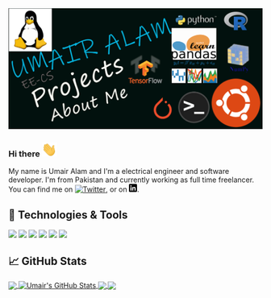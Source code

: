 <img src="https://raw.githubusercontent.com/umair-alam/umair-alam/master/umairalam.png" alt="Umair Alam">

### Hi there <img src="https://raw.githubusercontent.com/umair-alam/umair-alam/master/wave.gif" width="30px">

My name is Umair Alam and I'm a electrical engineer and software developer. I'm from Pakistan and currently working as full time freelancer. You can find me on [![Twitter][1.2]][1],  or on [![LinkedIn][3.2]][3].

## 🔧 Technologies & Tools
![](https://img.shields.io/badge/OS-Linux-informational?style=flat&logo=linux&logoColor=white&color=2bbc8a)
![](https://img.shields.io/badge/Code-Python-informational?style=flat&logo=python&logoColor=white&color=2bbc8a)
![](https://img.shields.io/badge/Code-JavaScript-informational?style=flat&logo=javascript&logoColor=white&color=2bbc8a)
![](https://img.shields.io/badge/Shell-Bash-informational?style=flat&logo=gnu-bash&logoColor=white&color=2bbc8a)
![](https://img.shields.io/badge/Tools-Docker-informational?style=flat&logo=docker&logoColor=white&color=2bbc8a)
![](https://img.shields.io/badge/Tools-Kubernetes-informational?style=flat&logo=kubernetes&logoColor=white&color=2bbc8a)


<!-- links to social media icons -->

<!-- icons with padding -->

[1.1]: http://i.imgur.com/tXSoThF.png (twitter icon with padding)
[2.1]: http://i.imgur.com/0o48UoR.png (github icon with padding)

<!-- icons without padding -->

[1.2]: http://i.imgur.com/wWzX9uB.png (twitter icon without padding)
[2.2]: http://i.imgur.com/9I6NRUm.png (github icon without padding)
[3.2]: https://raw.githubusercontent.com/umair-alam/umair-alam/master/linkedin-3-16.png (LinkedIn icon without padding)


<!-- links to your social media accounts -->

[1]: https://twitter.com/umairalam_real
[2]: https://github.com/umair-alam
[3]: https://www.linkedin.com/in/umair-alam-ee/


<!-- Resources -->
<!-- Icons: https://simpleicons.org/ -->
<!-- GitHub Stats: https://github.com/anuraghazra/github-readme-stats -->
<!-- Emojis: https://emojipedia.org/emoji/ -->
<!-- HTML Emojis: https://www.fileformat.info/index.htm -->
<!-- Shields: https://shields.io/ -->
<!-- Awesome GitHub Profile README: https://github.com/abhisheknaiidu/awesome-github-profile-readme -->

<!--
- 🔭 I’m currently working on AI Edge Applications and IoT.  
- 🌱 I’m currently learning Edge Computing
- 👯 I’m looking to collaborate on any edge computing applications or webapps.
- 🤔 I’m looking for help with networking.
- ⚡ Fun fact: Brain chip is a real thing.
-->
## &#x1f4c8; GitHub Stats

<a href="https://github.com/umair-alam/umair-alam">
  <img align="center" src="https://github-readme-stats.vercel.app/api/top-langs/?username=umair-alam&hide=shell,css&title_color=ffffff&text_color=c9cacc&icon_color=2bbc8a&bg_color=1d1f21" />
</a>
<a href="https://github.com/umair-alam/umair-alam">
  <img align="center" src="https://github-readme-stats.vercel.app/api?username=umair-alam&show_icons=true&line_height=27&count_private=true&title_color=ffffff&text_color=c9cacc&icon_color=2bbc8a&bg_color=1d1f21" alt="Umair's GitHub Stats" />
</a>
<a href="https://github.com/umair-alam/computer_pointer_controller">
  <img align="center" src="https://github-readme-stats.vercel.app/api/pin/?username=umair-alam&repo=computer_pointer_controller&title_color=ffffff&text_color=c9cacc&icon_color=2bbc8a&bg_color=1d1f21" />
</a>

<a href="https://github.com/umair-alam/smart_queuing_system">
  <img align="center" src="https://github-readme-stats.vercel.app/api/pin/?username=umair-alam&repo=smart_queuing_system&title_color=ffffff&text_color=c9cacc&icon_color=2bbc8a&bg_color=1d1f21" />
</a>
